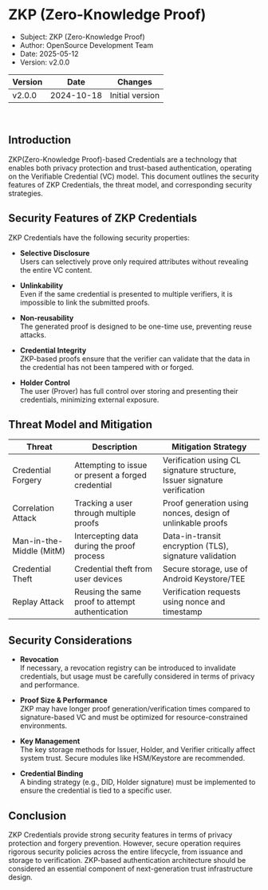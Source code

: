 # ZKP (Zero-Knowledge Proof)

- Subject: ZKP (Zero-Knowledge Proof)
- Author: OpenSource Development Team
- Date: 2025-05-12
- Version: v2.0.0

| Version | Date       | Changes         |
| ------- | ---------- | --------------- |
| v2.0.0  | 2024-10-18 | Initial version |

<br>

## Introduction

ZKP(Zero-Knowledge Proof)-based Credentials are a technology that enables both privacy protection and trust-based authentication, operating on the Verifiable Credential (VC) model. This document outlines the security features of ZKP Credentials, the threat model, and corresponding security strategies.

## Security Features of ZKP Credentials

ZKP Credentials have the following security properties:

- **Selective Disclosure**  
  Users can selectively prove only required attributes without revealing the entire VC content.

- **Unlinkability**  
  Even if the same credential is presented to multiple verifiers, it is impossible to link the submitted proofs.

- **Non-reusability**  
  The generated proof is designed to be one-time use, preventing reuse attacks.

- **Credential Integrity**  
  ZKP-based proofs ensure that the verifier can validate that the data in the credential has not been tampered with or forged.

- **Holder Control**  
  The user (Prover) has full control over storing and presenting their credentials, minimizing external exposure.

## Threat Model and Mitigation

| Threat                  | Description                                                       | Mitigation Strategy                                  |
|------------------------|-------------------------------------------------------------------|------------------------------------------------------|
| Credential Forgery     | Attempting to issue or present a forged credential                | Verification using CL signature structure, Issuer signature verification |
| Correlation Attack     | Tracking a user through multiple proofs                           | Proof generation using nonces, design of unlinkable proofs |
| Man-in-the-Middle (MitM) | Intercepting data during the proof process                      | Data-in-transit encryption (TLS), signature validation |
| Credential Theft       | Credential theft from user devices                                | Secure storage, use of Android Keystore/TEE          |
| Replay Attack          | Reusing the same proof to attempt authentication                  | Verification requests using nonce and timestamp      |

## Security Considerations

- **Revocation**  
  If necessary, a revocation registry can be introduced to invalidate credentials, but usage must be carefully considered in terms of privacy and performance.

- **Proof Size & Performance**  
  ZKP may have longer proof generation/verification times compared to signature-based VC and must be optimized for resource-constrained environments.

- **Key Management**  
  The key storage methods for Issuer, Holder, and Verifier critically affect system trust. Secure modules like HSM/Keystore are recommended.

- **Credential Binding**  
  A binding strategy (e.g., DID, Holder signature) must be implemented to ensure the credential is tied to a specific user.

## Conclusion

ZKP Credentials provide strong security features in terms of privacy protection and forgery prevention. However, secure operation requires rigorous security policies across the entire lifecycle, from issuance and storage to verification. ZKP-based authentication architecture should be considered an essential component of next-generation trust infrastructure design.

